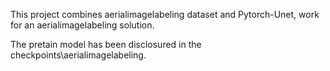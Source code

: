 This project combines aerialimagelabeling dataset and Pytorch-Unet, work for an aerialimagelabeling solution.

The pretain model has been disclosured in the checkpoints\aerialimagelabeling.
